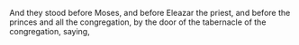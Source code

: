 And they stood before Moses, and before Eleazar the priest, and before the princes and all the congregation, by the door of the tabernacle of the congregation, saying,
